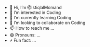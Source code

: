 - 👋 Hi, I’m @IstiqlalMomand
- 👀 I’m interested in Coding
- 🌱 I’m currently learning Coding
- 💞️ I’m looking to collaborate on Coding
- 📫 How to reach me ...
- 😄 Pronouns: ...
- ⚡ Fun fact: ...

<!---
IstiqlalMomand/IstiqlalMomand is a ✨ special ✨ repository because its `README.md` (this file) appears on your GitHub profile.
You can click the Preview link to take a look at your changes.
--->
